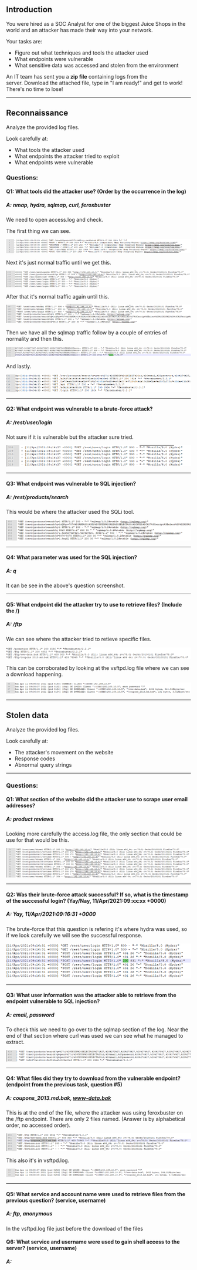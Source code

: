 
## **Introduction**

You were hired as a SOC Analyst for one of the biggest Juice Shops in the world and an attacker has made their way into your network. 

Your tasks are:

- Figure out what techniques and tools the attacker used
- What endpoints were vulnerable
- What sensitive data was accessed and stolen from the environment  

An IT team has sent you a **zip file** containing logs from the server. Download the attached file, type in "I am ready!" and get to work! There's no time to lose!

___

## **Reconnaissance**

Analyze the provided log files.

Look carefully at:

- What tools the attacker used
- What endpoints the attacker tried to exploit
- What endpoints were vulnerable

### Questions: 

#### Q1: What tools did the attacker use? (Order by the occurrence in the log)

##### A: nmap, hydra, sqlmap, curl, feroxbuster

We need to open access.log and check.

The first thing we can see.

![](../Img/Pasted%20image%2020251010000522.png)

Next it's just normal traffic until we get this.

![](../Img/Pasted%20image%2020251010000624.png)

After that it's normal traffic again until this.

![](../Img/Pasted%20image%2020251010000708.png)

Then we have all the sqlmap traffic follow by a couple of entries of normality and then this.

![](../Img/Pasted%20image%2020251010000838.png)

And lastly.

![](../Img/Pasted%20image%2020251010000907.png)

___

#### Q2: What endpoint was vulnerable to a brute-force attack?

##### A: /rest/user/login

Not sure if it is vulnerable but the attacker sure tried.

![](../Img/Pasted%20image%2020251010002039.png)

___

#### Q3: What endpoint was vulnerable to SQL injection?

##### A: /rest/products/search

This would be where the attacker used the SQLi tool.

![](../Img/Pasted%20image%2020251010002210.png)

___

#### Q4: What parameter was used for the SQL injection?

##### A: q

It can be see in the above's question screenshot.

___

#### Q5: What endpoint did the attacker try to use to retrieve files? (Include the /)

##### A: /ftp

We can see where the attacker tried to retieve specific files.

![](../Img/Pasted%20image%2020251010002619.png)

This can be corroborated by looking at the vsftpd.log file where we can see a download happening.

![](../Img/Pasted%20image%2020251010002747.png)

___

## Stolen data

Analyze the provided log files.

Look carefully at:  

- The attacker's movement on the website
- Response codes
- Abnormal query strings

___

### Questions:

#### Q1: What section of the website did the attacker use to scrape user email addresses?

##### A: product reviews

Looking more carefully the access.log file, the only section that could be use for that would be this.

![](../Img/Pasted%20image%2020251010003650.png)

___

#### Q2: Was their brute-force attack successful? If so, what is the timestamp of the successful login? (Yay/Nay, 11/Apr/2021:09:xx:xx +0000)

##### A: Yay, 11/Apr/2021:09:16:31 +0000

The brute-force that this question is refering it's where hydra was used, so if we look carefully we will see the successful response.

![](../Img/Pasted%20image%2020251010003925.png)

___

#### Q3: What user information was the attacker able to retrieve from the endpoint vulnerable to SQL injection?

##### A: email, password

To check this we need to go over to the sqlmap section of the log.
Near the end of that section where curl was used we can see what he managed to extract.

![](../Img/Pasted%20image%2020251010004309.png)

___

#### Q4: What files did they try to download from the vulnerable endpoint? (endpoint from the previous task, question #5)

##### A: coupons_2013.md.bak, www-data.bak

This is at the end of the file, where the attacker was using feroxbuster on the /ftp endpoint.
There are only 2 files named. (Answer is by alphabetical order, no accessed order).

![](../Img/Pasted%20image%2020251010004610.png)

This also it's in vsftpd.log.

![](../Img/Pasted%20image%2020251010004818.png)

___

#### Q5: What service and account name were used to retrieve files from the previous question? (service, username)

##### A: ftp, anonymous

In the vsftpd.log file just before the download of the files

#### Q6: What service and username were used to gain shell access to the server? (service, username)

##### A: 

